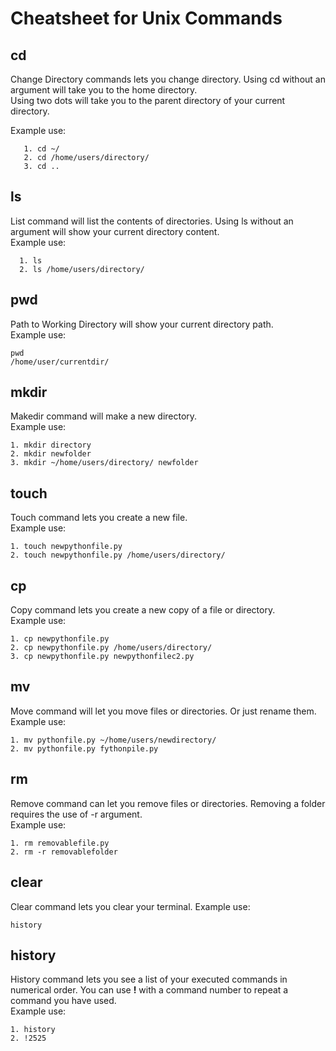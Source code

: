 # Cheatsheet for Unix Commands  
## **cd**     
Change Directory commands lets you change directory. Using cd without an argument will take you to the home directory.    
Using two dots will take you to the parent directory of your current directory.    

  Example use:  
  ```
     1. cd ~/      
     2. cd /home/users/directory/     
     3. cd .. 
```
   
## **ls**    
List command will list the contents of directories. Using ls without an argument will show your current directory content.    
  Example use:  
  ```   
    1. ls    
    2. ls /home/users/directory/    
```
## **pwd**     
Path to Working Directory will show your current directory path.    
  Example use:  
  ```  
pwd    
/home/user/currentdir/    
```
## **mkdir**
Makedir command will make a new directory.     
  Example use:  
  ``` 
  1. mkdir directory      
  2. mkdir newfolder       
  3. mkdir ~/home/users/directory/ newfolder    
``` 
## **touch**
Touch command lets you create a new file.     
  Example use:  
  ```   
  1. touch newpythonfile.py    
  2. touch newpythonfile.py /home/users/directory/    
```  
## **cp**    
Copy command lets you create a new copy of a file or directory.    
  Example use:  
  ```  
  1. cp newpythonfile.py    
  2. cp newpythonfile.py /home/users/directory/    
  3. cp newpythonfile.py newpythonfilec2.py    
```  
## **mv**    
Move command will let you move files or directories. Or just rename them.    
  Example use:  
  ```  
  1. mv pythonfile.py ~/home/users/newdirectory/    
  2. mv pythonfile.py fythonpile.py    
```  
## **rm**    
Remove command can let you remove files or directories. Removing a folder requires the use of -r argument.    
  Example use:  
  ```  
  1. rm removablefile.py    
  2. rm -r removablefolder    
```  
## **clear**    
Clear command lets you clear your terminal. 
  Example use:  
  ```
  history
```
## **history**    
History command lets you see a list of your executed commands in numerical order. You can use **!** with a command number to repeat a command you have used.    
  Example use:  
  ```  
  1. history    
  2. !2525    
```  
  

  
 
  

  
  

     
     
    
    
    
    


  
